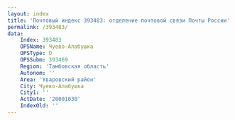 ```yaml
---
layout: index
title: 'Почтовый индекс 393483: отделение почтовой связи Почты России'
permalink: /393483/
data:
    Index: 393483
    OPSName: Чуево-Алабушка
    OPSType: О
    OPSSubm: 393469
    Region: 'Тамбовская область'
    Autonom: ''
    Area: 'Уваровский район'
    City: Чуево-Алабушка
    City1: ''
    ActDate: '20001030'
    IndexOld: ''
---
```

